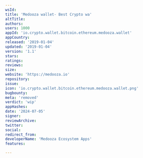 ```yaml
---
wsId: 
title: 'Medooza wallet- Best Crypto wa'
altTitle: 
authors: 
users: 1000
appId: 'io.crypto.wallet.bitcoin.ethereum.medooza.wallet'
appCountry: 
released: '2019-01-04'
updated: '2019-01-04'
version: '1.1'
stars: 
ratings: 
reviews: 
size: 
website: 'https://medooza.io'
repository: 
issue: 
icon: 'io.crypto.wallet.bitcoin.ethereum.medooza.wallet.png'
bugbounty: 
meta: 'removed'
verdict: 'wip'
appHashes: 
date: '2024-07-05'
signer: 
reviewArchive: 
twitter: 
social: 
redirect_from: 
developerName: 'Medooza Ecosystem Apps'
features: 

---
```


